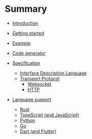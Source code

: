 # Summary

- [Introduction](./introduction.md)
- [Getting started]()
- [Example](./example.md)
- [Code generator](./codegen.md)

- [Specification]()
    - [Interface Description Language](./idl.md)
    - [Transport Protocol](./protocol/index.md)
        - [Websocket](./protocol/websocket.md)
        - [HTTP](./protocol/http.md)

- [Language support]()
    - [Rust]()
    - [TypeScript (and JavaScript)]()
    - [Python]()
    - [Go]()
    - [Dart (and Flutter)]()
